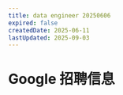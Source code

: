 ```yaml
---
title: data engineer 20250606
expired: false
createdDate: 2025-06-11
lastUpdated: 2025-09-03
---
```


# Google 招聘信息

<JobPostingTable job-posting-json-path="google/data/data-engineer-20250606.json" />
